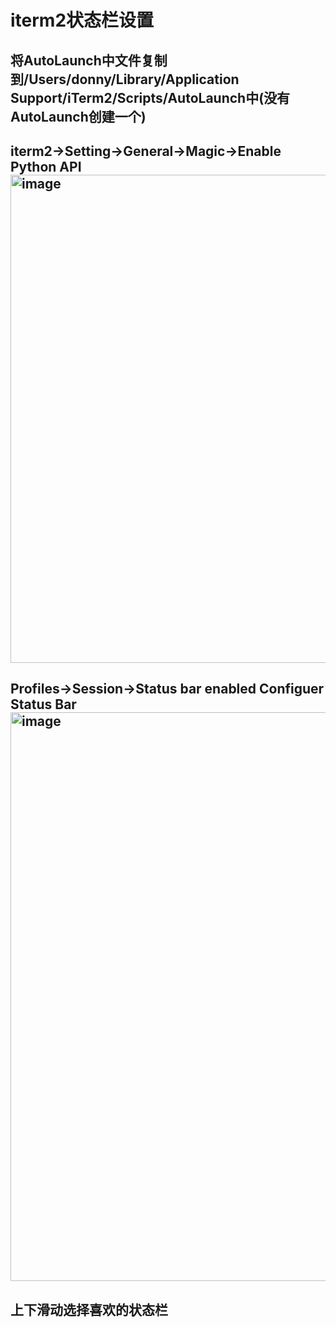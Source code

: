 # iterm2状态栏设置
## 将AutoLaunch中文件复制到/Users/donny/Library/Application Support/iTerm2/Scripts/AutoLaunch中(没有AutoLaunch创建一个)
## iterm2->Setting->General->Magic->Enable Python API<img width="781" alt="image" src="https://github.com/DonnyWong/vim--coc.nvim-/assets/15830544/651fefc4-922f-4177-a23a-8d16ee30d874">
## Profiles->Session->Status bar enabled Configuer Status Bar<img width="910" alt="image" src="https://github.com/DonnyWong/vim--coc.nvim-/assets/15830544/e2e79179-b5b1-4303-a074-cf8053afc2f7">
## 上下滑动选择喜欢的状态栏
